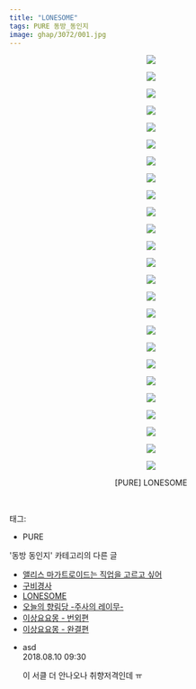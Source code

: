 ```yaml
---
title: "LONESOME"
tags: PURE 동방_동인지
image: ghap/3072/001.jpg
---
```

<div class="article">
<p style="text-align: center; clear: none; float: none;"><img src="{{ site.nasurl }}/ghap/3072/001.jpg"/></p>
<p style="text-align: center; clear: none; float: none;"><img src="{{ site.nasurl }}/ghap/3072/002.jpg"/></p>
<p style="text-align: center; clear: none; float: none;"><img src="{{ site.nasurl }}/ghap/3072/003.jpg"/></p>
<p style="text-align: center; clear: none; float: none;"><img src="{{ site.nasurl }}/ghap/3072/004.jpg"/></p>
<p style="text-align: center; clear: none; float: none;"><img src="{{ site.nasurl }}/ghap/3072/005.jpg"/></p>
<p style="text-align: center; clear: none; float: none;"><img src="{{ site.nasurl }}/ghap/3072/006.jpg"/></p>
<p style="text-align: center; clear: none; float: none;"><img src="{{ site.nasurl }}/ghap/3072/007.jpg"/></p>
<p style="text-align: center; clear: none; float: none;"><img src="{{ site.nasurl }}/ghap/3072/008.jpg"/></p>
<p style="text-align: center; clear: none; float: none;"><img src="{{ site.nasurl }}/ghap/3072/009.jpg"/></p>
<p style="text-align: center; clear: none; float: none;"><img src="{{ site.nasurl }}/ghap/3072/010.jpg"/></p>
<p style="text-align: center; clear: none; float: none;"><img src="{{ site.nasurl }}/ghap/3072/011.jpg"/></p>
<p style="text-align: center; clear: none; float: none;"><img src="{{ site.nasurl }}/ghap/3072/012.jpg"/></p>
<p style="text-align: center; clear: none; float: none;"><img src="{{ site.nasurl }}/ghap/3072/013.jpg"/></p>
<p style="text-align: center; clear: none; float: none;"><img src="{{ site.nasurl }}/ghap/3072/014.jpg"/></p>
<p style="text-align: center; clear: none; float: none;"><img src="{{ site.nasurl }}/ghap/3072/015.jpg"/></p>
<p style="text-align: center; clear: none; float: none;"><img src="{{ site.nasurl }}/ghap/3072/016.jpg"/></p>
<p style="text-align: center; clear: none; float: none;"><img src="{{ site.nasurl }}/ghap/3072/017.jpg"/></p>
<p style="text-align: center; clear: none; float: none;"><img src="{{ site.nasurl }}/ghap/3072/018.jpg"/></p>
<p style="text-align: center; clear: none; float: none;"><img src="{{ site.nasurl }}/ghap/3072/019.jpg"/></p>
<p style="text-align: center; clear: none; float: none;"><img src="{{ site.nasurl }}/ghap/3072/020.jpg"/></p>
<p style="text-align: center; clear: none; float: none;"><img src="{{ site.nasurl }}/ghap/3072/021.jpg"/></p>
<p style="text-align: center; clear: none; float: none;"><img src="{{ site.nasurl }}/ghap/3072/022.jpg"/></p>
<p style="text-align: center; clear: none; float: none;"><img src="{{ site.nasurl }}/ghap/3072/023.jpg"/></p>
<p style="text-align: center; clear: none; float: none;"><img src="{{ site.nasurl }}/ghap/3072/024.jpg"/></p>
<p style="text-align: center; clear: none; float: none;"><img src="{{ site.nasurl }}/ghap/3072/025.jpg"/></p>
<p style="text-align: center; clear: none; float: none;">[PURE] LONESOME</p>
<p><br/></p>
</div><div class="tagTrail">
<p>태그: </p>
<ul>
<li>PURE</li>
</ul>
</div><div class="another">
<p>'동방 동인지' 카테고리의 다른 글</p>
<ul>
<li><a href="/2017-01-05-ghap_3075">앨리스 마가트로이드는 직업을 고르고 싶어</a></li>
<li><a href="/2017-01-05-ghap_3073">구비경사</a></li>
<li><a href="/2017-01-05-ghap_3072">LONESOME</a></li>
<li><a href="/2017-01-05-ghap_3071">오늘의 향림당 -주사의 레이무-</a></li>
<li><a href="/2017-01-05-ghap_3069">이상요요몽 - 번외편</a></li>
<li><a href="/2017-01-05-ghap_3068">이상요요몽 - 완결편</a></li>
</ul>
</div><div class="cb_module cb_fluid">
<div class="cb_wrt cb_profile">
<div class="comment">
<ul>
<li class="cb_thumb_off" id="comment15304956">
<div class="cb_comment_area">
<div class="cb_info_area">
<div class="cb_section">
<span class="cb_nick_name">asd</span>
</div>
<div class="cb_section">
<span class="cb_date">2018.08.10 09:30 </span>
</div>
</div>
<div class="cb_dsc_comment">
<p class="cb_dsc">
											이 서클 더 안나오나 취향저격인데 ㅠ
										</p>
</div>
</div></li>
</ul>
</div>
</div><!-- commentList close -->
</div>